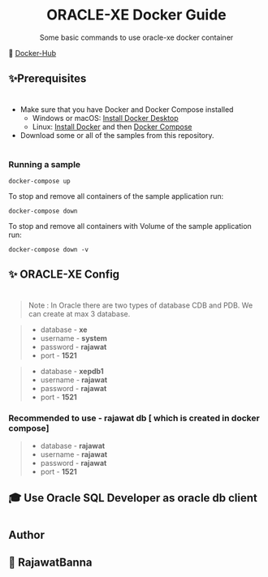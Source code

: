 <div align="center" width="100%">
    <h1>ORACLE-XE Docker Guide</h1>
    <p>Some basic commands to use oracle-xe docker container</p>
</div>

🐳 [Docker-Hub](https://hub.docker.com/r/gvenzl/oracle-xe)

## ✨Prerequisites
#

- Make sure that you have Docker and Docker Compose installed
  - Windows or macOS:
    [Install Docker Desktop](https://www.docker.com/get-started)
  - Linux: [Install Docker](https://www.docker.com/get-started) and then
    [Docker Compose](https://github.com/docker/compose)
- Download some or all of the samples from this repository.
#

### Running a sample

```console
docker-compose up
```

To stop and remove all containers of the sample application run:

```console
docker-compose down
```

To stop and remove all containers with Volume of the sample application run:

```console
docker-compose down -v
```

## ✨ ORACLE-XE Config
#
> Note : In Oracle there are two types of database CDB and PDB. We can create at max 3 database.

&NewLine;
>- database  - **xe**
>- username - **system**
>- password - **rajawat**
>- port - **1521**
&NewLine;

&NewLine;
>- database  - **xepdb1**
>- username - **rajawat**
>- password - **rajawat**
>- port - **1521**
&NewLine;

### Recommended to use - rajawat db [ which is created in docker compose]

&NewLine;
>- database - **rajawat**
>- username  - **rajawat**
>- password - **rajawat**
>- port - **1521**
&NewLine;


## 🎓 Use Oracle SQL Developer as oracle db client
#
## Author

## 👤 RajawatBanna
